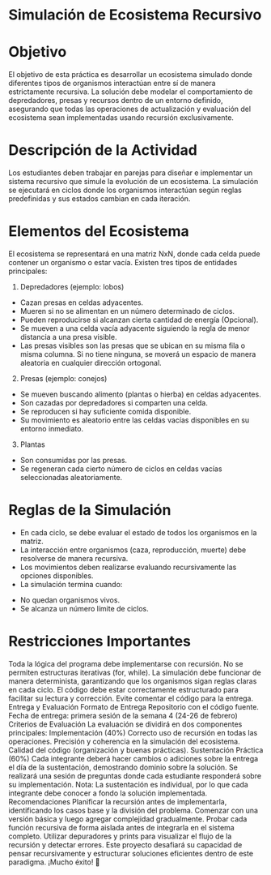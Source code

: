 # Simulación de Ecosistema Recursivo

# Objetivo
El objetivo de esta práctica es desarrollar un ecosistema simulado donde diferentes tipos de organismos interactúan entre sí de manera estrictamente recursiva. La solución debe modelar el comportamiento de depredadores, presas y recursos dentro de un entorno definido, asegurando que todas las operaciones de actualización y evaluación del ecosistema sean implementadas usando recursión exclusivamente.

# Descripción de la Actividad
Los estudiantes deben trabajar en parejas para diseñar e implementar un sistema recursivo que simule la evolución de un ecosistema. La simulación se ejecutará en ciclos donde los organismos interactúan según reglas predefinidas y sus estados cambian en cada iteración.

# Elementos del Ecosistema
El ecosistema se representará en una matriz NxN, donde cada celda puede contener un organismo o estar vacía. Existen tres tipos de entidades principales:

1. Depredadores (ejemplo: lobos)
- Cazan presas en celdas adyacentes.
- Mueren si no se alimentan en un número determinado de ciclos.
- Pueden reproducirse si alcanzan cierta cantidad de energía (Opcional).
- Se mueven a una celda vacía adyacente siguiendo la regla de menor distancia a una presa visible.
- Las presas visibles son las presas que se ubican en su misma fila o misma columna. Si no tiene ninguna, se moverá un espacio de manera aleatoria en cualquier dirección ortogonal.

2. Presas (ejemplo: conejos)
- Se mueven buscando alimento (plantas o hierba) en celdas adyacentes.
- Son cazadas por depredadores si comparten una celda.
- Se reproducen si hay suficiente comida disponible.
- Su movimiento es aleatorio entre las celdas vacías disponibles en su entorno inmediato.
  
3. Plantas 
- Son consumidas por las presas.
- Se regeneran cada cierto número de ciclos en celdas vacías seleccionadas aleatoriamente.
  
# Reglas de la Simulación
- En cada ciclo, se debe evaluar el estado de todos los organismos en la matriz.
- La interacción entre organismos (caza, reproducción, muerte) debe resolverse de manera recursiva.
- Los movimientos deben realizarse evaluando recursivamente las opciones disponibles.
- La simulación termina cuando:
* No quedan organismos vivos.
* Se alcanza un número límite de ciclos.
  
# Restricciones Importantes
Toda la lógica del programa debe implementarse con recursión. No se permiten estructuras iterativas (for, while).
La simulación debe funcionar de manera determinista, garantizando que los organismos sigan reglas claras en cada ciclo.
El código debe estar correctamente estructurado para facilitar su lectura y corrección.
Evite comentar el código para la entrega. 
Entrega y Evaluación
Formato de Entrega
Repositorio con el código fuente.
Fecha de entrega: primera sesión de la semana 4 (24-26 de febrero)
Criterios de Evaluación
La evaluación se dividirá en dos componentes principales:
Implementación (40%)
Correcto uso de recursión en todas las operaciones.
Precisión y coherencia en la simulación del ecosistema.
Calidad del código (organización y buenas prácticas).
Sustentación Práctica (60%)
Cada integrante deberá hacer cambios o adiciones sobre la entrega el día de la sustentación, demostrando dominio sobre la solución.
Se realizará una sesión de preguntas donde cada estudiante responderá sobre su implementación.
Nota: La sustentación es individual, por lo que cada integrante debe conocer a fondo la solución implementada.
Recomendaciones
Planificar la recursión antes de implementarla, identificando los casos base y la división del problema.
Comenzar con una versión básica y luego agregar complejidad gradualmente.
Probar cada función recursiva de forma aislada antes de integrarla en el sistema completo.
Utilizar depuradores y prints para visualizar el flujo de la recursión y detectar errores.
Este proyecto desafiará su capacidad de pensar recursivamente y estructurar soluciones eficientes dentro de este paradigma. ¡Mucho éxito! 🚀

